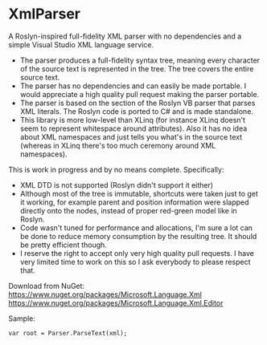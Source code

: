 # XmlParser
A Roslyn-inspired full-fidelity XML parser with no dependencies and a simple Visual Studio XML language service.

 * The parser produces a full-fidelity syntax tree, meaning every character of the source text is represented in the tree. The tree covers the entire source text.
 * The parser has no dependencies and can easily be made portable. I would appreciate a high quality pull request making the parser portable.
 * The parser is based on the section of the Roslyn VB parser that parses XML literals. The Roslyn code is ported to C# and is made standalone.
 * This library is more low-level than XLinq (for instance XLinq doesn't seem to represent whitespace around attributes). Also it has no idea about XML namespaces and just tells you what's in the source text (whereas in XLinq there's too much ceremony around XML namespaces).

This is work in progress and by no means complete. Specifically:
 * XML DTD is not supported (Roslyn didn't support it either)
 * Although most of the tree is immutable, shortcuts were taken just to get it working, for example parent and position information were slapped directly onto the nodes, instead of proper red-green model like in Roslyn.
 * Code wasn't tuned for performance and allocations, I'm sure a lot can be done to reduce memory consumption by the resulting tree. It should be pretty efficient though.
 * I reserve the right to accept only very high quality pull requests. I have very limited time to work on this so I ask everybody to please respect that.

Download from NuGet:
https://www.nuget.org/packages/Microsoft.Language.Xml
https://www.nuget.org/packages/Microsoft.Language.Xml.Editor

Sample:

```
var root = Parser.ParseText(xml);
```
